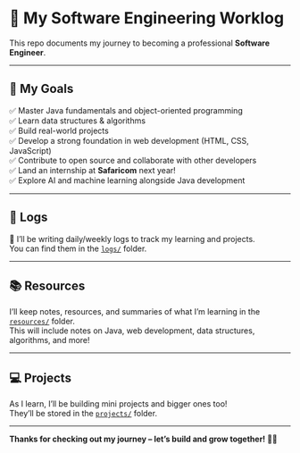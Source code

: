 # 🚀 My Software Engineering Worklog

This repo documents my journey to becoming a professional **Software Engineer**.

---

## 🎯 My Goals

✅ Master Java fundamentals and object-oriented programming  
✅ Learn data structures & algorithms  
✅ Build real-world projects  
✅ Develop a strong foundation in web development (HTML, CSS, JavaScript)  
✅ Contribute to open source and collaborate with other developers  
✅ Land an internship at **Safaricom** next year!  
✅ Explore AI and machine learning alongside Java development

---

## 📅 Logs

📝 I’ll be writing daily/weekly logs to track my learning and projects.  
You can find them in the [`logs/`](logs/) folder.

---

## 📚 Resources

I’ll keep notes, resources, and summaries of what I’m learning in the [`resources/`](resources/) folder.  
This will include notes on Java, web development, data structures, algorithms, and more!

---

## 💻 Projects

As I learn, I’ll be building mini projects and bigger ones too!  
They’ll be stored in the [`projects/`](projects/) folder.

---


**Thanks for checking out my journey – let’s build and grow together! 🚀✨**
